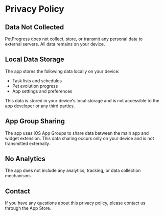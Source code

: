# Privacy Policy

## Data Not Collected

PetProgress does not collect, store, or transmit any personal data to external servers. All data remains on your device.

## Local Data Storage

The app stores the following data locally on your device:
- Task lists and schedules
- Pet evolution progress
- App settings and preferences

This data is stored in your device's local storage and is not accessible to the app developer or any third parties.

## App Group Sharing

The app uses iOS App Groups to share data between the main app and widget extension. This data sharing occurs only on your device and is not transmitted externally.

## No Analytics

The app does not include any analytics, tracking, or data collection mechanisms.

## Contact

If you have any questions about this privacy policy, please contact us through the App Store.


